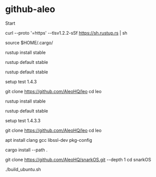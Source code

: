 # github-aleo

Start

curl --proto '=https' --tlsv1.2.2-sSf https://sh.rustup.rs | sh

source $HOME/.cargo/

rustup install stable

rustup default stable

rustup default stable

setup test 1.4.3

git clone https://github.com/AleoHQ/leo
cd leo


rustup install stable

rustup default stable

setup test 1.4.3.3

git clone https://github.com/AleoHQ/leo
cd leo

apt install clang gcc libssl-dev pkg-config

cargo install --path .

git clone https://github.com/AleoHQ/snarkOS.git --depth 1
cd snarkOS

./build_ubuntu.sh

